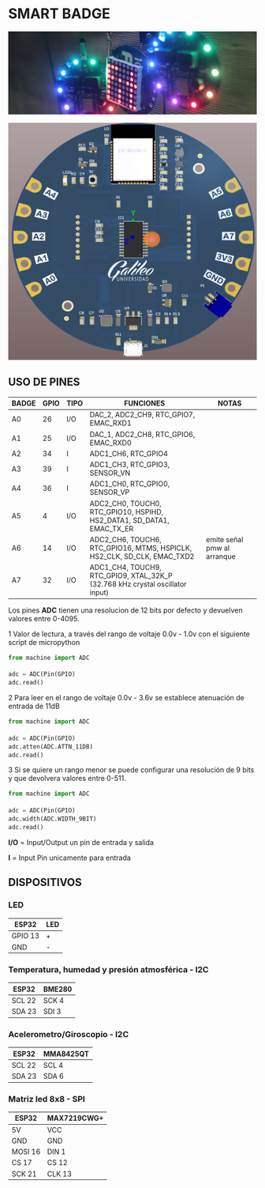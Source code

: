 # SMART BADGE

![tarjetas_fit2019](https://raw.githubusercontent.com/FunPythonEC/ConectateGT/master/media/arcoriiris.jpeg)

<p align="center">
  <img width="640" height="480" src="/imagenes/Badge%20vista%20frontal.png">
</p>


## USO DE PINES
BADGE | GPIO | TIPO | FUNCIONES | NOTAS
--- | --- | --- | --- | ---
A0 | 26 | I/O | DAC_2, ADC2_CH9, RTC_GPIO7, EMAC_RXD1 
A1 | 25 | I/O | DAC_1, ADC2_CH8, RTC_GPIO6, EMAC_RXD0
A2 | 34 | I | ADC1_CH6, RTC_GPIO4 
A3 | 39 | I |  ADC1_CH3, RTC_GPIO3, SENSOR_VN
A4 | 36 | I |  ADC1_CH0, RTC_GPIO0, SENSOR_VP
A5 | 4 | I/O | ADC2_CH0, TOUCH0, RTC_GPIO10, HSPIHD, HS2_DATA1, SD_DATA1, EMAC_TX_ER
A6 | 14 | I/O | ADC2_CH6, TOUCH6, RTC_GPIO16, MTMS, HSPICLK, HS2_CLK, SD_CLK, EMAC_TXD2 | emite señal pmw al arranque
A7 | 32 | I/O | ADC1_CH4, TOUCH9, RTC_GPIO9, XTAL_32K_P (32.768 kHz crystal oscillator input)

Los pines **ADC** tienen una resolucion de 12 bits por defecto y devuelven valores entre 0-4095.

1 Valor de lectura, a través del rango de voltaje 0.0v - 1.0v
con el siguiente script de micropython
```python
from machine import ADC

adc = ADC(Pin(GPIO) 
adc.read()
```

2 Para leer en el rango de voltaje 0.0v - 3.6v se establece atenuación de entrada de 11dB
```python
from machine import ADC

adc = ADC(Pin(GPIO) 
adc.atten(ADC.ATTN_11DB)
adc.read()
```

3 Si se quiere un rango menor se puede configurar una resolución de 9 bits y que devolvera valores entre 0-511.
```python
from machine import ADC

adc = ADC(Pin(GPIO) 
adc.width(ADC.WIDTH_9BIT)
adc.read()
```
**I/O** = Input/Output un pin de entrada y salida

**I** = Input Pin unicamente para entrada

## DISPOSITIVOS
### LED
ESP32 | LED
--- | ---
GPIO 13 | +
GND | -


### Temperatura, humedad y presión atmosférica - I2C
ESP32 | BME280
--- | ---
SCL 22 | SCK 4
SDA 23 | SDI 3

### Acelerometro/Giroscopio - I2C
ESP32 | MMA8425QT
--- | ---
SCL 22 | SCL 4
SDA 23 | SDA 6

### Matriz led 8x8 - SPI
ESP32 | MAX7219CWG+
--- | ---
5V | VCC 
GND | GND
MOSI 16 | DIN 1
CS 17 | CS 12
SCK 21 | CLK 13
